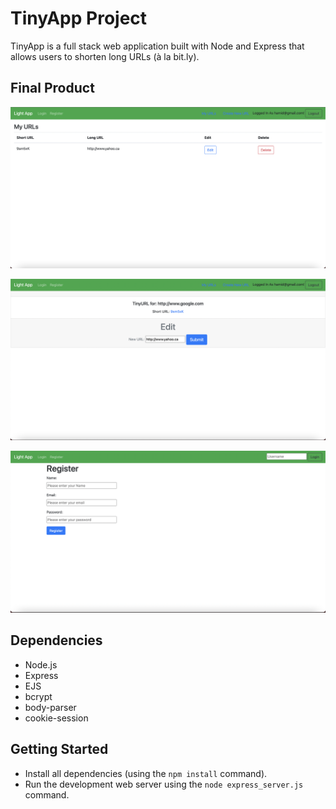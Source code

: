 # TinyApp Project

TinyApp is a full stack web application built with Node and Express that allows users to shorten long URLs (à la bit.ly).

## Final Product

!["Urls Page"](https://github.com/hamidnuur/tinyapp/blob/main/docs/urls-page.png?raw=true)

!["Edit Page"](https://github.com/hamidnuur/tinyapp/blob/main/docs/edit-page.png?raw=true)

!["Register Page"](https://github.com/hamidnuur/tinyapp/blob/main/docs/register-page.png?raw=true)


## Dependencies

- Node.js
- Express
- EJS
- bcrypt
- body-parser
- cookie-session

## Getting Started

- Install all dependencies (using the `npm install` command).
- Run the development web server using the `node express_server.js` command.